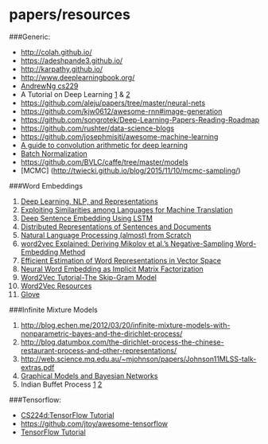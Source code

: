 # papers/resources

###Generic:
- http://colah.github.io/
- https://adeshpande3.github.io/
- http://karpathy.github.io/
- http://www.deeplearningbook.org/
- [AndrewNg cs229](http://cs229.stanford.edu/materials.html)
- A Tutorial on Deep Learning [1](http://ai.stanford.edu/~quocle/tutorial1.pdf) & [2](http://ai.stanford.edu/~quocle/tutorial2.pdf)
- https://github.com/aleju/papers/tree/master/neural-nets
- https://github.com/kjw0612/awesome-rnn#image-generation
- https://github.com/songrotek/Deep-Learning-Papers-Reading-Roadmap
- https://github.com/rushter/data-science-blogs
- https://github.com/josephmisiti/awesome-machine-learning
- [A guide to convolution arithmetic for deep learning](https://arxiv.org/pdf/1603.07285v1.pdf)
- [Batch Normalization](https://gab41.lab41.org/batch-normalization-what-the-hey-d480039a9e3b#.mjo2k7r6k)
- https://github.com/BVLC/caffe/tree/master/models
- [MCMC] (http://twiecki.github.io/blog/2015/11/10/mcmc-sampling/)



###Word Embeddings
1. [Deep Learning, NLP, and Representations](http://colah.github.io/posts/2014-07-NLP-RNNs-Representations/)
2. [Exploiting Similarities among Languages for Machine Translation](https://arxiv.org/pdf/1309.4168.pdf)
3. [Deep Sentence Embedding Using LSTM](https://arxiv.org/pdf/1502.06922v3.pdf)
4. [Distributed Representations of Sentences and Documents](http://cs.stanford.edu/~quocle/paragraph_vector.pdf)
5. [Natural Language Processing (almost) from Scratch](https://arxiv.org/pdf/1103.0398v1.pdf)
6. [word2vec Explained: Deriving Mikolov et al.’s Negative-Sampling Word-Embedding Method](https://arxiv.org/pdf/1402.3722v1.pdf)
7. [Efficient Estimation of Word Representations in Vector Space](https://arxiv.org/pdf/1301.3781.pdf)
8. [Neural Word Embedding as Implicit Matrix Factorization](https://levyomer.files.wordpress.com/2014/09/neural-word-embeddings-as-implicit-matrix-factorization.pdf)
9. [Word2Vec Tutorial-The Skip-Gram Model](http://mccormickml.com/2016/04/19/word2vec-tutorial-the-skip-gram-model/)
10. [Word2Vec Resources](http://mccormickml.com/2016/04/27/word2vec-resources/#efficient-estimation-of-word-representations-in-vector-space)
11. [Glove](http://www-nlp.stanford.edu/pubs/glove.pdf)

###Infinite Mixture Models
1. http://blog.echen.me/2012/03/20/infinite-mixture-models-with-nonparametric-bayes-and-the-dirichlet-process/
2. http://blog.datumbox.com/the-dirichlet-process-the-chinese-restaurant-process-and-other-representations/
3. http://web.science.mq.edu.au/~mjohnson/papers/Johnson11MLSS-talk-extras.pdf
4. [Graphical Models and Bayesian Networks](http://www.cs.ubc.ca/~murphyk/Bayes/bnintro.html)
4. Indian Buffet Process [1](http://cocosci.berkeley.edu/tom/papers/indianbuffet.pdf) [2](http://www.mit.edu/~ilkery/papers/IndianBuffetProcess.pdf)

###Tensorflow:
- [CS224d:TensorFlow Tutorial](http://cs224d.stanford.edu/lectures/CS224d-Lecture7.pdf)
- https://github.com/jtoy/awesome-tensorflow
- [TensorFlow Tutorial](https://github.com/alrojo/tensorflow-tutorial)

